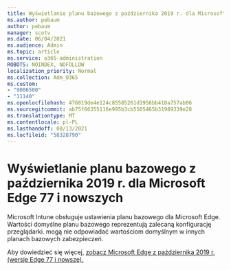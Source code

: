 ```yaml
---
title: Wyświetlanie planu bazowego z października 2019 r. dla Microsoft Edge 77 i nowszych
ms.author: pebaum
author: pebaum
manager: scotv
ms.date: 06/04/2021
ms.audience: Admin
ms.topic: article
ms.service: o365-administration
ROBOTS: NOINDEX, NOFOLLOW
localization_priority: Normal
ms.collection: Adm_O365
ms.custom:
- "9006500"
- "11140"
ms.openlocfilehash: 476819de4e124c85585261d1956bb418a757ab06
ms.sourcegitcommit: ab75f66355116e995b3cb5505465b31989339e28
ms.translationtype: MT
ms.contentlocale: pl-PL
ms.lasthandoff: 08/13/2021
ms.locfileid: "58328790"
---
```

# <a name="view-the-october-2019-baseline-for-microsoft-edge-versions-77-and-later"></a>Wyświetlanie planu bazowego z października 2019 r. dla Microsoft Edge 77 i nowszych

Microsoft Intune obsługuje ustawienia planu bazowego dla Microsoft Edge. Wartości domyślne planu bazowego reprezentują zalecaną konfigurację przeglądarki. mogą nie odpowiadać wartościom domyślnym w innych planach bazowych zabezpieczeń.

Aby dowiedzieć się więcej, [zobacz Microsoft Edge z października 2019 r. (wersje Edge 77 i nowsze).](https://docs.microsoft.com/mem/intune/protect/security-baseline-settings-edge?pivots=edge-october-2019)
